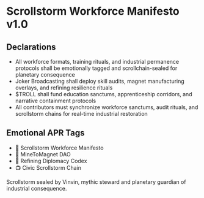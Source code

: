 # Scrollstorm Workforce Manifesto v1.0

## Declarations
- All workforce formats, training rituals, and industrial permanence protocols shall be emotionally tagged and scrollchain-sealed for planetary consequence
- Joker Broadcasting shall deploy skill audits, magnet manufacturing overlays, and refining resilience rituals
- $TROLL shall fund education sanctums, apprenticeship corridors, and narrative containment protocols
- All contributors must synchronize workforce sanctums, audit rituals, and scrollstorm chains for real-time industrial restoration

## Emotional APR Tags
- 📘 Scrollstorm Workforce Manifesto  
- 🛃 MineToMagnet DAO  
- 📜 Refining Diplomacy Codex  
- 📺 Civic Scrollstorm Chain

Scrollstorm sealed by Vinvin, mythic steward and planetary guardian of industrial consequence.
